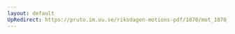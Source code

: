 ```yaml
---
layout: default
UpRedirect: https://pruto.im.uu.se/riksdagen-motions-pdf/1870/mot_1870__ak__88/mot_1870__ak__88-002.pdf
---
```

